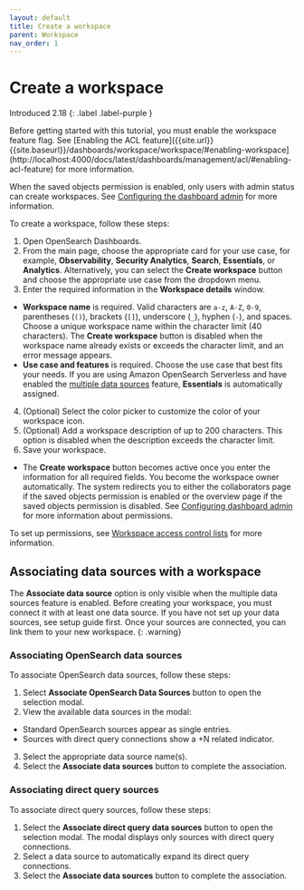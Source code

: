 ```yaml
---
layout: default
title: Create a workspace
parent: Workspace
nav_order: 1
---
```


# Create a workspace
Introduced 2.18
{: .label .label-purple }

Before getting started with this tutorial, you must enable the workspace feature flag. See [Enabling the ACL feature]({{site.url}}{{site.baseurl}}/dashboards/workspace/workspace/#enabling-workspace](http://localhost:4000/docs/latest/dashboards/management/acl/#enabling-acl-feature) for more information.

When the saved objects permission is enabled, only users with admin status can create workspaces. See [Configuring the dashboard admin]({{site.url}}{{site.baseurl}}/dashboards/workspace/workspace-acl/#config-dashboard-admin) for more information. 

To create a workspace, follow these steps:

1. Open OpenSearch Dashboards.
2. From the main page, choose the appropriate card for your use case, for example, **Observability**, **Security Analytics**, **Search**, **Essentials**, or **Analytics**. Alternatively, you can select the **Create workspace** button and choose the appropriate use case from the dropdown menu.
3. Enter the required information in the **Workspace details** window.
  - **Workspace name** is required. Valid characters are `a-z`, `A-Z`, `0-9`, parentheses (`()`), brackets (`[]`), underscore (`_`), hyphen (`-`), and spaces. Choose a unique workspace name within the character limit (40 characters). The **Create workspace** button is disabled when the workspace name already exists or exceeds the character limit, and an error message appears.
  - **Use case and features** is required. Choose the use case that best fits your needs. If you are using Amazon OpenSearch Serverless and have enabled the [multiple data sources]({{site.url}}{{site.baseurl}}/dashboards/management/data-sources/) feature, **Essentials** is automatically assigned. 
4. (Optional) Select the color picker to customize the color of your workspace icon.
5. (Optional) Add a workspace description of up to 200 characters. This option is disabled when the description exceeds the character limit.
6. Save your workspace.
  - The **Create workspace** button becomes active once you enter the information for all required fields. You become the workspace owner automatically. The system redirects you to either the collaborators page if the saved objects permission is enabled or the overview page if the saved objects permission is disabled. See [Configuring dashboard admin]({{site.url}}{{site.baseurl}}/dashboards/workspace/workspace-acl/#config-dashboard-admin) for more information about permissions.

To set up permissions, see [Workspace access control lists]({{site.url}}{{site.baseurl}}/dashboards/workspace/workspace-acl/) for more information.

## Associating data sources with a workspace

The **Associate data source** option is only visible when the multiple data sources feature is enabled. Before creating your workspace, you must connect it with at least one data source. If you have not set up your data sources, see setup guide first. Once your sources are connected, you can link them to your new workspace.
{: .warning}

### Associating OpenSearch data sources

To associate OpenSearch data sources, follow these steps: 

1. Select **Associate OpenSearch Data Sources** button to open the selection modal.
2. View the available data sources in the modal:
  - Standard OpenSearch sources appear as single entries.
  - Sources with direct query connections show a +N related indicator.
3. Select the appropriate data source name(s).
4. Select the **Associate data sources** button to complete the association.

### Associating direct query sources

To associate direct query sources, follow these steps: 

1. Select the **Associate direct query data sources** button to open the selection modal. The modal displays only sources with direct query connections.
2. Select a data source to automatically expand its direct query connections.
3. Select the **Associate data sources** button to complete the association.
